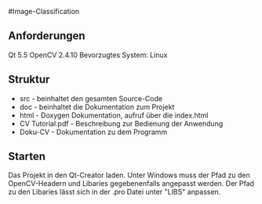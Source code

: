 #Image-Classification

## Anforderungen
Qt 5.5
OpenCV 2.4.10
Bevorzugtes System: Linux

## Struktur
* src - beinhaltet den gesamten Source-Code
* doc - beinhaltet die Dokumentation zum Projekt
 * html - Doxygen Dokumentation, aufruf über die index.html
 * CV Tutorial.pdf - Beschreibung zur Bedienung der Anwendung
 * Doku-CV - Dokumentation zu dem Programm

## Starten
Das Projekt in den Qt-Creator laden. Unter Windows muss der Pfad zu den OpenCV-Headern und Libaries gegebenenfalls angepasst werden. Der Pfad zu den Libaries lässt sich in der .pro Datei unter "LIBS" anpassen.

